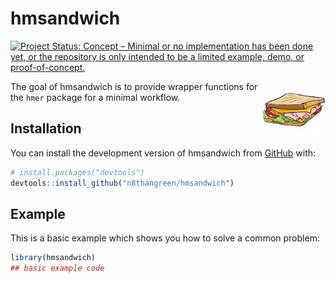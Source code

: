 
# hmsandwich

<!-- badges: start -->
[![Project Status: Concept – Minimal or no implementation has been done yet, or the repository is only intended to be a limited example, demo, or proof-of-concept.](https://www.repostatus.org/badges/latest/concept.svg)](https://www.repostatus.org/#concept)
<!-- badges: end -->
<img align="right" src="cartoon-sandwich-ham.png" width="100">

The goal of hmsandwich is to provide wrapper functions for the `hmer` package for a minimal workflow.

## Installation

You can install the development version of hmsandwich from [GitHub](https://github.com/) with:

``` r
# install.packages("devtools")
devtools::install_github("n8thangreen/hmsandwich")
```

## Example

This is a basic example which shows you how to solve a common problem:

``` r
library(hmsandwich)
## basic example code
```

